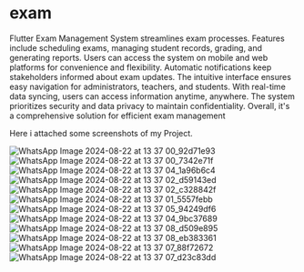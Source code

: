 # exam

Flutter Exam Management System streamlines exam processes. Features include scheduling exams, managing student records, grading, and generating reports. Users can access the system on mobile and web platforms for 
convenience and flexibility. Automatic notifications keep stakeholders informed about exam updates. The intuitive interface ensures easy navigation for administrators, teachers, and students. With real-time data syncing, users can access information anytime, anywhere. The system prioritizes security and data privacy to maintain confidentiality. Overall, it's a comprehensive solution for efficient exam management


Here i attached some screenshots of my Project.  

![WhatsApp Image 2024-08-22 at 13 37 00_92d71e93](https://github.com/user-attachments/assets/657a58e0-560e-4b4f-8263-eb482c9d1c0e)
![WhatsApp Image 2024-08-22 at 13 37 00_7342e71f](https://github.com/user-attachments/assets/cd05ee66-56e4-43c1-8202-453e62ef85b3)
![WhatsApp Image 2024-08-22 at 13 37 04_1a96b6c4](https://github.com/user-attachments/assets/d9127709-2a3b-42bd-b4b2-c90900c4267a)
![WhatsApp Image 2024-08-22 at 13 37 02_d59143ed](https://github.com/user-attachments/assets/ef85071a-c1bf-4da6-83aa-c139c10b350b)
![WhatsApp Image 2024-08-22 at 13 37 02_c328842f](https://github.com/user-attachments/assets/33aadd86-7f86-4d25-8207-b615b3eb95e0)
![WhatsApp Image 2024-08-22 at 13 37 01_5557febb](https://github.com/user-attachments/assets/3b9e72c6-08fa-4b00-8100-a49fb67651b3)
![WhatsApp Image 2024-08-22 at 13 37 05_94249df6](https://github.com/user-attachments/assets/8d08e277-d7b4-4da3-95cf-458c0908338e)
![WhatsApp Image 2024-08-22 at 13 37 04_9bc37689](https://github.com/user-attachments/assets/82e5a18a-1494-4f5e-8332-b25638554756)
![WhatsApp Image 2024-08-22 at 13 37 08_d509e895](https://github.com/user-attachments/assets/4ed8257c-e7e3-4aa1-af98-dbcf2c234363)
![WhatsApp Image 2024-08-22 at 13 37 08_eb383361](https://github.com/user-attachments/assets/5bce2a95-cb5b-4279-9f6b-154cf0dc5982)
![WhatsApp Image 2024-08-22 at 13 37 07_88f72672](https://github.com/user-attachments/assets/7187c32e-62ad-48de-96b0-bf55af71bd31)
![WhatsApp Image 2024-08-22 at 13 37 07_d23c83dd](https://github.com/user-attachments/assets/d931c020-eb89-453e-8891-860e6b7692b5)

